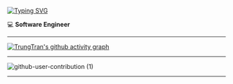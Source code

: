 [![Typing SVG](https://readme-typing-svg.demolab.com?font=Cherry+Bomb+One&size=21&pause=1000&color=F70000&width=435&lines=%23+%F0%9F%91%8B+Hi%2C+I'm+Trung+Tran)](https://git.io/typing-svg)

💻 **Software Engineer**

---

[![TrungTran's github activity graph](https://github-readme-activity-graph.vercel.app/graph?username=trungtran-csv&theme=redical)]()

---
![github-user-contribution (1)](https://github.com/user-attachments/assets/338fe84c-5ecd-479c-b06c-035ff06881d7)

---
